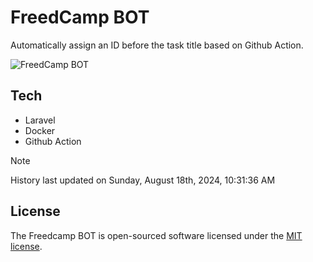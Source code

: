 # FreedCamp BOT

Automatically assign an ID before the task title based on Github Action.

![FreedCamp BOT](https://repository-images.githubusercontent.com/737932867/7d34798b-2680-471c-b089-a78a718d3d6a)

## Tech

- Laravel
- Docker
- Github Action

> [!NOTE]  
> History last updated on Sunday, August 18th, 2024, 10:31:36 AM

## License

The Freedcamp BOT is open-sourced software licensed under the [MIT license](https://opensource.org/licenses/MIT).

